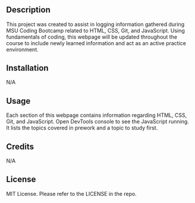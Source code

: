 # <Prework Study Guide Webpage>

## Description

This project was created to assist in logging information gathered during MSU Coding Bootcamp related to HTML, CSS, Git, and JavaScript. Using fundamentals of coding, this webpage will be updated throughout the course to include newly learned information and act as an active practice environment.

## Installation

N/A

## Usage

Each section of this webpage contains information regarding HTML, CSS, Git, and JavaScript. Open DevTools console to see the JavaScript running. It lists the topics covered in prework and a topic to study first.

## Credits

N/A

## License

MIT License. Please refer to the LICENSE in the repo.
